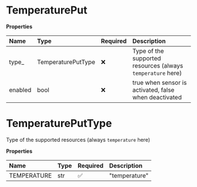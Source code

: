 # TemperaturePut

**Properties**

| Name    | Type               | Required | Description                                                 |
| :------ | :----------------- | :------- | :---------------------------------------------------------- |
| type\_  | TemperaturePutType | ❌       | Type of the supported resources (always `temperature` here) |
| enabled | bool               | ❌       | true when sensor is activated, false when deactivated       |

# TemperaturePutType

Type of the supported resources (always `temperature` here)

**Properties**

| Name        | Type | Required | Description   |
| :---------- | :--- | :------- | :------------ |
| TEMPERATURE | str  | ✅       | "temperature" |

<!-- This file was generated by liblab | https://liblab.com/ -->
